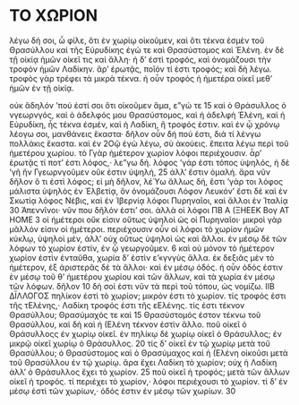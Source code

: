 # ΤΟ ΧΩΡΙΟΝ

λέγω δή σοι, ὦ φίλε, ὅτι ἐν χωρίῳ οἰκοῦμεν, καὶ ὅτι τέκνα ἐσμὲν τοῦ Θρασύλλου καὶ τῆς Εὐρυδίκης ἐγώ τε καὶ Θρασύστομος καὶ Ἑλένη. ἐν δὲ τῇ οἰκίᾳ ἡμῶν οἰκεῖ τις καὶ ἄλλη· ἡ δ’ ἐστὶ τροφός, καὶ ὀνομάζουσι τὴν τροφὸν ἡμῶν Λαδίκην. ἄρ’ ἐρωτᾷς, ποῖόν τί ἐστι τροφός; καὶ δὴ λέγω. τροφὸς γὰρ τρέφει τὰ μικρὰ τέκνα. ἡ οὖν τροφὸς ἡ ἡμετέρα οἰκεῖ μεθ’ ἡμῶν ἐν τῇ οἰκίᾳ.






οὐκ ἄδηλόν ’πού ἐστί σοι ὅτι οἰκοῦμεν ἅμα, ε”γώ τε 15 καὶ ὁ Θράσυλλος ὁ νγεωρνγός, καὶ ὁ ἀδελφός μου Θρασύστομος, καὶ ἡ ἀδελφὴ Ἑλένη, καὶ ἡ Εὐρυδίκη, ἧς τέκνα ἐσμέν, καὶ ἡ Λαδίκη, ἢ τροφός ἐστιν. καὶ ἐν ᾦ χρόνῳ λέογω σοι, μανθάνεις ἕκαστα· δῆλον οὖν δή πού ἐστι, διὰ τί λένγω πολλάκις ἕκαστα. καὶ ἐν 2Οῷ ἐγὼ λέγω, σὺ ἀκούεις.
ἔπειτα λέγω περὶ τοῦ ἡμετέρου χωρίου. τὸ Γγὰρ ἡμέτερον χωρίον λόφοι περιέχουσιν. ἆρ’ ἐρωτᾷς τί ποτ’ ἐστι λόφος,· λε”γω δή. λόφος ’γάρ ἐστι τόπος ὑψηλός, ἡ δὲ ’γῆ ἣν Γγεωρνγοῦμεν οὔκ ἐστιν ὑψηλή, 25 ἀλλ’ ἔστιν ὁμαλή. ἄρα νῦν δῆλον ὅ τι ἐστὶ λόφος; εἰ μὴ δῆλον, λέὙω ἄλλως δή, ἔστι ’γάρ τοι λόφος μάλιστα ὑψηλὸς ἐν Ἐλβετίᾳ, ὃν ὀνομάζουσι Λόφον Λευκόν’ ἔστι δὲ καὶ ἐν Σκωτίᾳ λόφος Νέβις, καὶ ἐν Ἰβερνίᾳ λόφοι Πυρηναῖοι, καὶ ἄλλοι ἐν Ἰταλίᾳ 30 Ἀπεννῖνοι· νῦν που δῆλόν ἐστι’ σοι. ἀλλὰ οἱ λόφοι ΠΒ Α (ΞΗΕΕΚ Βογ ΑΤ ΗΟΜΕ 3 οἱ ἡμέτεροι οὔκ εἰσιν οὕτως ὑψηλοὶ ὡς οἱ Πυρηναῖοι· μικροὶ γὰρ μᾶλλόν εἰσιν οἱ ἡμέτεροι. περιέχουσιν οὖν οἱ λόφοι τὸ χωρίον ἡμῶν κύκλῳ, ὑψηλοὶ μέν, ἀλλ’ οὐχ οὕτως ὑψηλοὶ ὡς καὶ ἄλλοι. ἐν μέσῳ δὲ τῶν λόφων τὸ χωρίον ἐστίν, ἐν ᾧ γεωργοῦμεν. 6 καὶ οὐ μόνον τὸ ἡμέτερον χωρίον ἐστὶν ἐνταῦθα, χωρία δ’ ἐστὶν ε’«γνγὺς ἄλλα. ἐκ δεξιᾶς μὲν τὸ ἡμέτερον, ἐξ ἀριστερᾶς δὲ τὰ ἄλλοι· καὶ ἐν μέσῳ ὁδός. ἡ οὖν ὁδός ἐστιν ἐν μέσῳ τοῦ θ’ ἡμετέρου χωρίου καὶ τῶν ἄλλων, καὶ τὰ χωρία ἐν μέσῳ τῶν λόφων. δῆλον 10 δή σοί ἐστι νῦν τὰ περὶ τοῦ τόπου, ὡς νομίζω.
ΙΙΒ ΔῙΛΛΟΓΟΣ πηλίκον ἐστὶ τὸ χωρίον; μικρόν ἐστι τὸ χωρίον.
τίς τροφός ἐστι τῆς τΕλένης,· Λαδίκη τροφός ἐστι τῆς εΕλένης.
τίς ἐστι τέκνον Θρασύλλου; Θρασύμαχός τε καὶ 15 Θρασύστομός ἐστον τέκνω τοῦ Θρασύλλου, καὶ δὴ καὶ ἡ (Ελένη τέκνον ἐστὶν ἄλλο.
ποῦ οἰκεῖ ὁ Θράσυλλοςς ἐν χωρίῳ οἰκεῖ.
ἐν πηλίκῳ δὲ χωρίῳ οἰκεῖ ὁ Θράσυλλος; ἐν μικρῷ οἰκεῖ χωρίῳ ὁ Θράσυλλος. 20 τίς δ’ οἰκεῖ ἐν τῷ χωρίῳ μετὰ τοῦ Θρασύλλου; ὁ Θρασύστομος καὶ ὁ Θρασύμαχος καὶ ἡ (Ελένη οἰκοῦσι μετὰ τοῦ Θρασύλλου ἐν τῷ χωρίῳ.
ἄρα ἔχει Λαδίκη τὸ χωρίον; οὐχ ἡ Λαδίκη ἀλλ’ ὁ Θράσυλλος ἔχει τὸ χωρίον. 25 ποῦ οἰκεῖ ἡ τροφός; μετὰ τῶν ἄλλων οἰκεῖ ἡ τροφός.
τί περιέχει τὸ χωρίον,· λόφοι περιέχουσι τὸ χωρίον.
τί δ’ ἐν μέσῳ ἐστὶ τῶν χωρίων,· ὁδός ἐστιν ἐν μέσῳ τῶν χωρίων. 30
